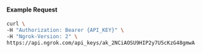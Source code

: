 
#### Example Request
```bash
curl \
-H "Authorization: Bearer {API_KEY}" \
-H "Ngrok-Version: 2" \
https://api.ngrok.com/api_keys/ak_2NCiAOSU9HIP2y7U5cKzG48gmwA
